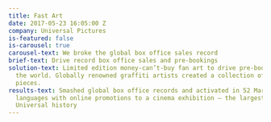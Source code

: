 ```yaml
---
title: Fast Art
date: 2017-05-23 16:05:00 Z
company: Universal Pictures
is-featured: false
is-carousel: true
carousel-text: We broke the global box office sales record
brief-text: Drive record box office sales and pre-bookings
solution-text: Limited edition money-can’t-buy fan art to drive pre-bookings around
  the world. Globally renowned graffiti artists created a collection of twelve bespoke
  pieces.
results-text: Smashed global box office records and activated in 52 Markets with 37
  languages with online promotions to a cinema exhibition – the largest uptake in
  Universal history
---
```


